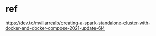 # ref

https://dev.to/mvillarrealb/creating-a-spark-standalone-cluster-with-docker-and-docker-compose-2021-update-6l4

